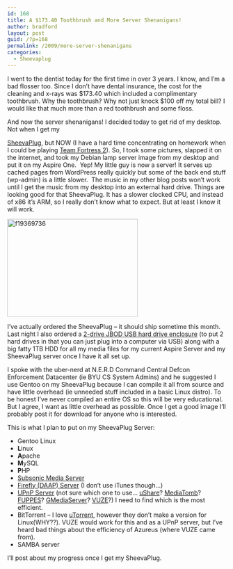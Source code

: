 ```yaml
---
id: 168
title: A $173.40 Toothbrush and More Server Shenanigans!
author: bradford
layout: post
guid: /?p=168
permalink: /2009/more-server-shenanigans
categories:
  - Sheevaplug
---
```

I went to the dentist today for the first time in over 3 years. I know, and I&#8217;m a bad flosser too. Since I don&#8217;t have dental insurance, the cost for the cleaning and x-rays was $173.40 which included a complimentary toothbrush. Why the toothbrush? Why not just knock $100 off my total bill? I would like that much more than a red toothbrush and some floss.

And now the server shenanigans! <!--more-->I decided today to get rid of my desktop. Not when I get my 

[SheevaPlug][1], but NOW (I have a hard time concentrating on homework when I could be playing [Team Fortress 2][2]). So, I took some pictures, slapped it on the internet, and took my Debian lamp server image from my desktop and put it on my Aspire One.  Yep! My little guy is now a server! It serves up cached pages from WordPress really quickly but some of the back end stuff (wp-admin) is a little slower.  The music in my other blog posts won&#8217;t work until I get the music from my desktop into an external hard drive. Things are looking good for that SheevaPlug. It has a slower clocked CPU, and instead of x86 it&#8217;s ARM, so I really don&#8217;t know what to expect. But at least I know it will work.

<img class="aligncenter size-full wp-image-2416" src="https://bradford.la/wp-content/uploads/2009/03/f19369736.jpg" alt="f19369736" width="300" height="225" />

I&#8217;ve actually ordered the SheevaPlug &#8211; it should ship sometime this month. Last night I also ordered a <a href="http://www.newegg.com/Product/Product.aspx?Item=N82E16817182144" target="_self">2-drive JBOD USB hard drive enclosure</a> (to put 2 hard drives in that you can just plug into a computer via USB) along with a big fatty 1TB HDD for all my media files for my current Aspire Server and my SheevaPlug server once I have it all set up.

I spoke with the uber-nerd at N.E.R.D Command Central Defcon Enforcement Datacenter (ie BYU CS System Admins) and he suggested I use Gentoo on my SheevaPlug because I can compile it all from source and have little overhead (ie unneeded stuff included in a basic Linux distro). To be honest I&#8217;ve never compiled an entire OS so this will be very educational. But I agree, I want as little overhead as possible. Once I get a good image I&#8217;ll probably post it for download for anyone who is interested.

This is what I plan to put on my SheevaPlug Server:

  * Gentoo Linux
  * **L**inux
  * **A**pache
  * **M**ySQL
  * **P**HP
  * [Subsonic Media Server][3]
  * [Firefly (DAAP) Server][4] (I don&#8217;t use iTunes though&#8230;)
  * [UPnP Server][5] (not sure which one to use&#8230; [uShare][6]? [MediaTomb][7]? [FUPPES][8]? [GMediaServer][9]? [VUZE][10]?) I need to find which is the most efficient.
  * BitTorrent &#8211; I love [uTorrent][11], however they don&#8217;t make a version for Linux(WHY??). VUZE would work for this and as a UPnP server, but I&#8217;ve heard bad things about the efficiency of Azureus (where VUZE came from).
  * SAMBA server

I&#8217;ll post about my progress once I get my SheevaPlug.

 [1]: /server-update/
 [2]: http://teamfortress.com
 [3]: http://subsonic.sourceforge.net/
 [4]: http://fireflymediaserver.org/
 [5]: http://www.makeuseof.com/tag/using-your-linux-computer-as-a-upnp-av-server-part-3/
 [6]: http://ushare.geexbox.org/
 [7]: http://mediatomb.cc/
 [8]: http://fuppes.ulrich-voelkel.de/
 [9]: http://www.gnu.org/software/gmediaserver/
 [10]: http://www.vuze.com/
 [11]: http://utorrent.com
